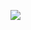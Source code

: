 ![](http://www.plantuml.com/plantuml/proxy?cache=https://raw.githubusercontent.com/oleksandrblazhko/ai204-babich/laboratory-work-7/2-SoftwareDesign/2.7-PlantUML/UML-Activity.puml) 
